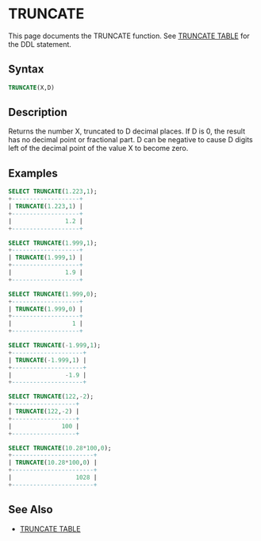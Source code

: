 # TRUNCATE

This page documents the TRUNCATE function. See [TRUNCATE TABLE](/sql-statements-structure/sql-statements/table-statements/truncate-table/) for the DDL statement.

## Syntax

```sql
TRUNCATE(X,D)
```

## Description

Returns the number X, truncated to D decimal places. If D is 0, the
result has no decimal point or fractional part. D can be negative to
cause D digits left of the decimal point of the value X to become
zero.

## Examples

```sql
SELECT TRUNCATE(1.223,1);
+-------------------+
| TRUNCATE(1.223,1) |
+-------------------+
|               1.2 |
+-------------------+

SELECT TRUNCATE(1.999,1);
+-------------------+
| TRUNCATE(1.999,1) |
+-------------------+
|               1.9 |
+-------------------+

SELECT TRUNCATE(1.999,0); 
+-------------------+
| TRUNCATE(1.999,0) |
+-------------------+
|                 1 |
+-------------------+

SELECT TRUNCATE(-1.999,1);
+--------------------+
| TRUNCATE(-1.999,1) |
+--------------------+
|               -1.9 |
+--------------------+

SELECT TRUNCATE(122,-2);
+------------------+
| TRUNCATE(122,-2) |
+------------------+
|              100 |
+------------------+

SELECT TRUNCATE(10.28*100,0);
+-----------------------+
| TRUNCATE(10.28*100,0) |
+-----------------------+
|                  1028 |
+-----------------------+
```

## See Also

- [TRUNCATE TABLE](/sql-statements-structure/sql-statements/table-statements/truncate-table/)